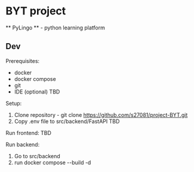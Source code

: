 # BYT project

** PyLingo ** - python learning platform

## Dev

Prerequisites:
- docker
- docker compose
- git
- IDE (optional)
TBD

Setup:
1. Clone repository - git clone https://github.com/s27081/project-BYT.git
2. Copy .env file to src/backend/FastAPI
TBD

Run frontend:
TBD

Run backend:
1. Go to src/backend
2. run docker compose --build -d


